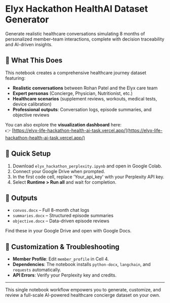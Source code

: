 # Elyx Hackathon HealthAI Dataset Generator

Generate realistic healthcare conversations simulating 8 months of personalized member–team interactions, complete with decision traceability and AI-driven insights.

## 🎯 What This Does

This notebook creates a comprehensive healthcare journey dataset featuring:
- **Realistic conversations** between Rohan Patel and the Elyx care team
- **Expert personas** (Concierge, Physician, Nutritionist, etc.)
- **Healthcare scenarios** (supplement reviews, workouts, medical tests, device calibration)
- **Professional outputs**: Conversation logs, episode summaries, and objective reviews

You can also explore the **visualization dashboard** here:  
👉 [https://elyx-life-hackathon-health-ai-task.vercel.app/](https://elyx-life-hackathon-health-ai-task.vercel.app/)

## 🚀 Quick Setup

1. Download `elyx_hackathon_perplexity.ipynb` and open in Google Colab.  
2. Connect your Google Drive when prompted.  
3. In the first code cell, replace 'Your_api_key' with your Perplexity API key.  
4. Select **Runtime > Run all** and wait for completion.

## 📁 Outputs

- `convos.docx` – Full 8-month chat logs  
- `summaries.docx` – Structured episode summaries  
- `objective.docx` – Data-driven episode reviews  

Find these in your Google Drive and open with Google Docs.

## 🔧 Customization & Troubleshooting

- **Member Profile**: Edit `member_profile` in Cell 4.   
- **Dependencies**: The notebook installs `python-docx`, `langchain`, and `requests` automatically.  
- **API Errors**: Verify your Perplexity key and credits.

---

This single notebook workflow empowers you to generate, customize, and review a full-scale AI-powered healthcare concierge dataset on your own.
